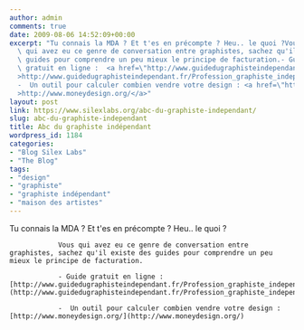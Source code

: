 ```yaml
---
author: admin
comments: true
date: 2009-08-06 14:52:09+00:00
excerpt: "Tu connais la MDA ? Et t'es en précompte ? Heu.. le quoi ?Vous\
  \ qui avez eu ce genre de conversation entre graphistes, sachez qu'il existe des\
  \ guides pour comprendre un peu mieux le principe de facturation.- Guide\
  \ gratuit en ligne :  <a href=\"http://www.guidedugraphisteindependant.fr/Profession_graphiste_independant.pdf\"\
  >http://www.guidedugraphisteindependant.fr/Profession_graphiste_independant.pdf</a>\
  -  Un outil pour calculer combien vendre votre design : <a href=\"http://www.moneydesign.org/\"\
  >http://www.moneydesign.org/</a>"
layout: post
link: https://www.silexlabs.org/abc-du-graphiste-independant/
slug: abc-du-graphiste-independant
title: Abc du graphiste indépendant
wordpress_id: 1184
categories:
- "Blog Silex Labs"
- "The Blog"
tags:
- "design"
- "graphiste"
- "graphiste indépendant"
- "maison des artistes"
---
```


Tu connais la MDA ? Et t'es en précompte ? Heu.. le quoi ?

				Vous qui avez eu ce genre de conversation entre graphistes, sachez qu'il existe des guides pour comprendre un peu mieux le principe de facturation.

				- Guide gratuit en ligne :  [http://www.guidedugraphisteindependant.fr/Profession_graphiste_independant.pdf](http://www.guidedugraphisteindependant.fr/Profession_graphiste_independant.pdf)

				-  Un outil pour calculer combien vendre votre design : [http://www.moneydesign.org/](http://www.moneydesign.org/)
